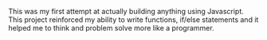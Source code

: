 This was my first attempt at actually building anything using Javascript. This project reinforced my ability to write functions, if/else statements and it helped me to think and problem solve more like a programmer.